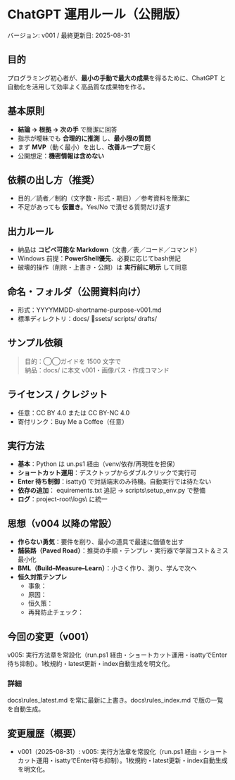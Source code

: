 # ChatGPT 運用ルール（公開版）
バージョン: v001 / 最終更新日: 2025-08-31

## 目的
プログラミング初心者が、**最小の手動で最大の成果**を得るために、ChatGPT と自動化を活用して効率よく高品質な成果物を作る。

## 基本原則
- **結論 → 根拠 → 次の手** で簡潔に回答
- 指示が曖昧でも **合理的に推測** し、**最小限の質問**
- まず **MVP**（動く最小）を出し、**改善ループ**で磨く
- 公開想定：**機密情報は含めない**

## 依頼の出し方（推奨）
- 目的／読者／制約（文字数・形式・期日）／参考資料を簡潔に
- 不足があっても **仮置き**。Yes/No で潰せる質問だけ返す

## 出力ルール
- 納品は **コピペ可能な Markdown**（文書／表／コード／コマンド）
- Windows 前提：**PowerShell優先**、必要に応じてbash併記
- 破壊的操作（削除・上書き・公開）は **実行前に明示** して同意

## 命名・フォルダ（公開資料向け）
- 形式：YYYYMMDD-shortname-purpose-v001.md
- 標準ディレクトリ：docs/ ssets/ scripts/ drafts/

## サンプル依頼
> 目的：◯◯ガイドを 1500 文字で  
> 納品：docs/ に本文 v001・画像パス・作成コマンド

## ライセンス / クレジット
- 任意：CC BY 4.0 または CC BY-NC 4.0
- 寄付リンク：Buy Me a Coffee（任意）

## 実行方法
- **基本**：Python は un.ps1 経由（venv/依存/再現性を担保）
- **ショートカット運用**：デスクトップからダブルクリックで実行可
- **Enter 待ち制御**：isatty() で対話端末のみ待機。自動実行では待たない
- **依存の追加**：equirements.txt 追記 → scripts\setup_env.py で整備
- **ログ**：project-root\logs\ に統一
## 思想（v004 以降の常設）
- **作らない勇気**：要件を削り、最小の道具で最速に価値を出す
- **舗装路（Paved Road）**：推奨の手順・テンプレ・実行器で学習コスト＆ミス最小化
- **BML（Build–Measure–Learn）**：小さく作り、測り、学んで次へ
- **恒久対策テンプレ**
  - 事象：
  - 原因：
  - 恒久策：
  - 再発防止チェック：

## 今回の変更（v001）
v005: 実行方法章を常設化（run.ps1 経由・ショートカット運用・isattyでEnter待ち抑制）。1枚規約・latest更新・index自動生成を明文化。


### 詳細
docs\\rules_latest.md を常に最新に上書き。docs\\rules_index.md で版の一覧を自動生成。

## 変更履歴（概要）
- v001（2025-08-31）: v005: 実行方法章を常設化（run.ps1 経由・ショートカット運用・isattyでEnter待ち抑制）。1枚規約・latest更新・index自動生成を明文化。
